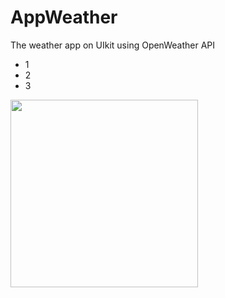 # AppWeather

The weather app on UIkit using OpenWeather API

- 1
- 2
- 3

<img src="https://user-images.githubusercontent.com/81886542/130973282-0c424470-3579-49a5-a780-618333488dde.png" width="300" />



